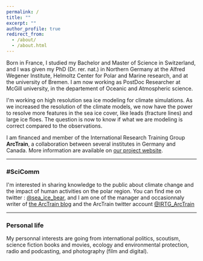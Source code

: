 ```yaml
---
permalink: /
title: ""
excerpt: ""
author_profile: true
redirect_from: 
  - /about/
  - /about.html
---
```


Born in France, I studied my Bachelor and Master of Science in Switzerland, and I was given my PhD (Dr. rer. nat.) in Northern Germany at the Alfred Wegener Institute, Helmoltz Center for Polar and Marine research, and at the university of Bremen. I am now working as PostDoc Researcher at McGill university, in the departement of Oceanic and Atmospheric science.

I'm working on high resolution sea ice modeling for climate simulations. As we increased the resolution of the climate models, we now have the power to resolve more features in the sea ice cover, like leads (fracture lines) and large ice floes. The question is now to know if what we are modeling is correct compared to the observations.

I am financed and member of the International Research Training Group **ArcTrain**, a collaboration between several institutes in Germany and Canada. More information are available on [our project website](https://arctrain.de/).

***

### #SciComm

I'm interested in sharing knowledge to the public about climate change and the impact of human activities on the polar region.
You can find me on twitter : [@sea_ice_bear](https://twitter.com/sea_ice_bear), and I am one of the manager and occasionnaly writer of [the ArcTrain blog](https://arctrain.de/) and the ArcTrain twitter account [@IRTG_ArcTrain](https://twitter.com/IRTG_ArcTrain)

***

### Personal life

My personnal interests are going from international politics, scoutism, science fiction books and movies, ecology and environmental protection, radio and podcasting, and photography (film and digital).
